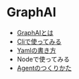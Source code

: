 
# GraphAI

- [GraphAIとは](./docs/graphai.md)
- [Cliで使ってみる](./docs/graphai_cli.md)
- [Yamlの書き方](./docs/yaml.md)
- Nodeで使ってみる
- [Agentのつくりかた](./samples/agents/)

